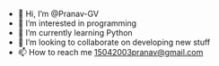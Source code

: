 - 👋 Hi, I’m @Pranav-GV
- 👀 I’m interested in programming 
- 🌱 I’m currently learning Python 
- 💞️ I’m looking to collaborate on developing new stuff 
- 📫 How to reach me 15042003pranav@gmail.com

<!---
Pranav-GV/Pranav-GV is a ✨ special ✨ repository because its `README.md` (this file) appears on your GitHub profile.
You can click the Preview link to take a look at your changes.
--->

